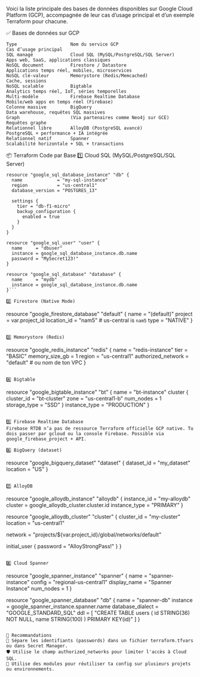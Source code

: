 Voici la liste principale des bases de données disponibles sur Google Cloud Platform (GCP), accompagnée de leur cas d’usage principal et d’un exemple Terraform pour chacune.

✅ Bases de données sur GCP
```
Type	                Nom du service GCP	                        Cas d’usage principal
SQL managé	            Cloud SQL (MySQL/PostgreSQL/SQL Server)	    Apps web, SaaS, applications classiques
NoSQL document	        Firestore / Datastore	                    Applications temps réel, mobiles, microservices
NoSQL clé-valeur	    Memorystore (Redis/Memcached)	            Cache, sessions
NoSQL scalable	        Bigtable	                                Analytics temps réel, IoT, séries temporelles
Multi-modèle	        Firebase Realtime Database	                Mobile/web apps en temps réel (Firebase)
Colonne massive	        BigQuery	                                Data warehouse, requêtes SQL massives
Graph	                (Via partenaires comme Neo4j sur GCE)	    Requêtes graphe
Relationnel libre	    AlloyDB (PostgreSQL avancé)	                PostgreSQL + performance + IA intégrée
Relationnel natif	    Spanner	                                    Scalabilité horizontale + SQL + transactions
```

📦 Terraform Code par Base
1️⃣ Cloud SQL (MySQL/PostgreSQL/SQL Server)
```
resource "google_sql_database_instance" "db" {
  name             = "my-sql-instance"
  region           = "us-central1"
  database_version = "POSTGRES_13"

  settings {
    tier = "db-f1-micro"
    backup_configuration {
      enabled = true
    }
  }
}

resource "google_sql_user" "user" {
  name     = "dbuser"
  instance = google_sql_database_instance.db.name
  password = "MySecret123!"
}

resource "google_sql_database" "database" {
  name     = "mydb"
  instance = google_sql_database_instance.db.name
}```

2️⃣ Firestore (Native Mode)
```
resource "google_firestore_database" "default" {
  name     = "(default)"
  project  = var.project_id
  location_id = "nam5" # us-central is `nam5`
  type     = "NATIVE"
}
```

3️⃣ Memorystore (Redis)
```
resource "google_redis_instance" "redis" {
  name              = "redis-instance"
  tier              = "BASIC"
  memory_size_gb    = 1
  region            = "us-central1"
  authorized_network = "default" # ou nom de ton VPC
}
```

4️⃣ Bigtable
```
resource "google_bigtable_instance" "bt" {
  name          = "bt-instance"
  cluster {
    cluster_id   = "bt-cluster"
    zone         = "us-central1-b"
    num_nodes    = 1
    storage_type = "SSD"
  }
  instance_type = "PRODUCTION"
}
```

5️⃣ Firebase Realtime Database
Firebase RTDB n’a pas de ressource Terraform officielle GCP native. Tu dois passer par gcloud ou la console Firebase. Possible via google_firebase_project + API.

6️⃣ BigQuery (dataset)
```
resource "google_bigquery_dataset" "dataset" {
  dataset_id = "my_dataset"
  location   = "US"
}
```

7️⃣ AlloyDB
```
resource "google_alloydb_instance" "alloydb" {
  instance_id     = "my-alloydb"
  cluster         = google_alloydb_cluster.cluster.id
  instance_type   = "PRIMARY"
}

resource "google_alloydb_cluster" "cluster" {
  cluster_id = "my-cluster"
  location   = "us-central1"

  network = "projects/${var.project_id}/global/networks/default"

  initial_user {
    password = "AlloyStrongPass!"
  }
}
```

8️⃣ Cloud Spanner
```
resource "google_spanner_instance" "spanner" {
  name         = "spanner-instance"
  config       = "regional-us-central1"
  display_name = "Spanner Instance"
  num_nodes    = 1
}

resource "google_spanner_database" "db" {
  name            = "spanner-db"
  instance        = google_spanner_instance.spanner.name
  database_dialect = "GOOGLE_STANDARD_SQL"
  ddl = [
    "CREATE TABLE users ( id STRING(36) NOT NULL, name STRING(100) ) PRIMARY KEY(id)"
  ]
}
```

🧠 Recommandations
🔐 Sépare les identifiants (passwords) dans un fichier terraform.tfvars ou dans Secret Manager.
🛡️ Utilise le champ authorized_networks pour limiter l'accès à Cloud SQL.
🔁 Utilise des modules pour réutiliser ta config sur plusieurs projets ou environnements.